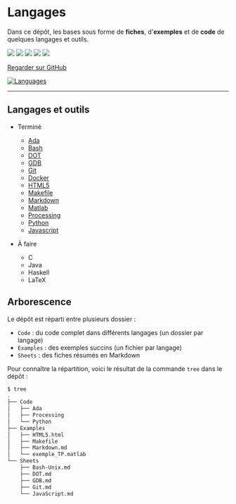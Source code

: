 # Langages

Dans ce dépôt, les bases sous forme de **fiches**, d'**exemples** et de **code** de quelques langages et outils.

![](https://img.shields.io/badge/Language-French-blue) ![](https://img.shields.io/badge/status-In_progress-green) ![](https://img.shields.io/github/last-commit/Relex12/Languages) ![](https://img.shields.io/github/repo-size/Relex12/Languages) ![](https://img.shields.io/github/languages/count/Relex12/Languages)

[Regarder sur GitHub](https://github.com/Relex12/Languages)

[![Languages](https://github-readme-stats.vercel.app/api/pin/?username=Relex12&repo=Languages)](https://github.com/Relex12/Languages)

---

## Langages et outils

* Terminé
  * [Ada](https://github.com/Relex12/Languages/tree/master/Code/Ada)
  * [Bash](https://relex12.github.io/fr/Languages/Bash-Unix)
  * [DOT](https://relex12.github.io/fr/Languages/DOT)
  * [GDB](https://relex12.github.io/fr/Languages/GDB)
  * [Git](https://relex12.github.io/fr/Languages/Git)
  * [Docker](https://relex12.github.io/fr/Languages/Docker)
  * [HTML5](https://github.com/Relex12/Languages/blob/master/Examples/HTML5.html)
  * [Makefile](https://github.com/Relex12/Languages/blob/master/Examples/Makefile)
  * [Markdown](https://github.com/Relex12/Languages/blob/master/Examples/Markdown.md)
  * [Matlab](https://github.com/Relex12/Languages/blob/master/Examples/exemple.matlab)
  * [Processing](https://github.com/Relex12/Languages/tree/master/Code/Processing)
  * [Python](https://github.com/Relex12/Languages/tree/master/Code/Python)
  * [Javascript](https://relex12.github.io/fr/Languages/JavaScript)

* À faire
  * C
  * Java
  * Haskell
  * LaTeX

## Arborescence

Le dépôt est réparti entre plusieurs dossier :

* `Code` : du code complet dans différents langages (un dossier par langage)
* `Examples` : des exemples succins (un fichier par langage)
* `Sheets` : des fiches résumés en Markdown

Pour connaître la répartition, voici le résultat de la commande `tree` dans le dépôt :

``` bash
$ tree
.
├── Code
│   ├── Ada
│   ├── Processing
│   └── Python
├── Examples
│   ├── HTML5.html
│   ├── Makefile
│   ├── Markdown.md
│   └── exemple_TP.matlab
└── Sheets
    ├── Bash-Unix.md
    ├── DOT.md
    ├── GDB.md
    ├── Git.md
    └── JavaScript.md
```
